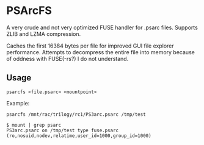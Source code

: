 PSArcFS
=======


A very crude and not very optimized FUSE handler for .psarc files.
Supports ZLIB and LZMA compression.

Caches the first 16384 bytes per file for improved GUI file explorer performance.
Attempts to decompress the entire file into memory because of oddness with FUSE(-rs?) I do not understand.


Usage
-----

`psarcfs <file.psarc> <mountpoint>`

Example:

`psarcfs /mnt/rac/trilogy/rc1/PS3arc.psarc /tmp/test`


```
$ mount | grep psarc
PS3arc.psarc on /tmp/test type fuse.psarc (ro,nosuid,nodev,relatime,user_id=1000,group_id=1000)
```

